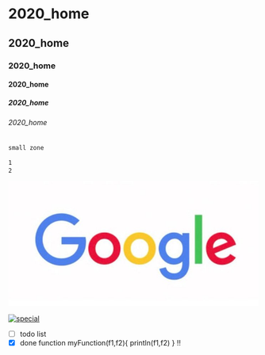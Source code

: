 # 2020_home
## 2020_home
### 2020_home
#### 2020_home
##### 2020_home
###### 2020_home

`small zone`

```big zone
1
2
```
![NKFUST](Googlelogo2015sd.jpg "google")

[![special](https://img.youtube.com/vi/bCB_nIdN86s/0.jpg)](https://www.youtube.com/watch?v=bCB_nIdN86s "Everything Is AWESOME")

- [ ] todo list
- [x] done
function myFunction(f1,f2){
     println(f1,f2)
}
:bangbang:
